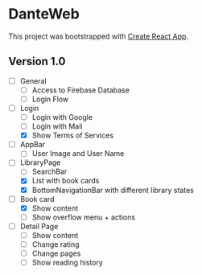 # DanteWeb

This project was bootstrapped with [Create React App](https://github.com/facebook/create-react-app).

## Version 1.0

- [ ] General
    - [ ] Access to Firebase Database
    - [ ] Login Flow
- [ ] Login
    - [ ] Login with Google
    - [ ] Login with Mail
    - [x] Show Terms of Services
- [ ] AppBar
    - [ ] User Image and User Name
- [ ] LibraryPage
    - [ ] SearchBar
    - [x] List with book cards
    - [x] BottomNavigationBar with different library states
- [ ] Book card
    - [x] Show content
    - [ ] Show overflow menu + actions
- [ ] Detail Page
    - [ ] Show content
    - [ ] Change rating
    - [ ] Change pages
    - [ ] Show reading history
